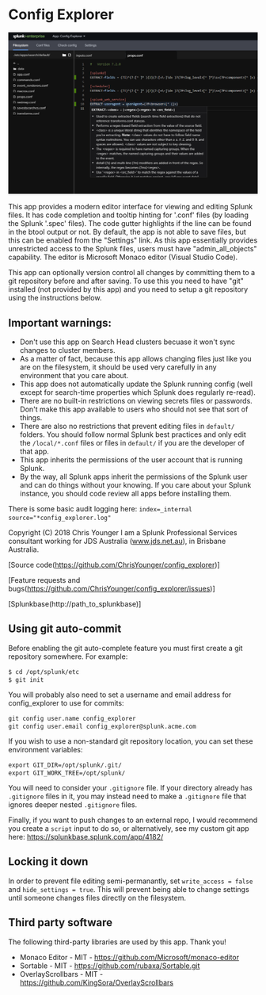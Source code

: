 # Config Explorer

![screenshot](README/screenshot1.png)

This app provides a modern editor interface for viewing and editing Splunk files. It has code completion and 
tooltip hinting for '.conf' files (by loading the Splunk '.spec' files). The code gutter highlights if the 
line can be found in the btool output or not.  By default, the app is not able to save files, but this can
be enabled from the "Settings" link. As this app essentially provides unrestricted access to the Splunk files, 
users must have "admin_all_objects" capability. The editor is Microsoft Monaco editor (Visual Studio Code).

This app can optionally version control all changes by committing them to a git repository before and after 
saving. To use this you need to have "git" installed (not provided by this app) and you need to setup a git 
repository using the instructions below.


## Important warnings:

* Don't use this app on Search Head clusters becuase it won't sync changes to cluster members. 
* As a matter of fact, because this app allows changing files just like you are on the filesystem, it should be 
used very carefully in any environment that you care about. 
* This app does not automatically update the Splunk running config (well except for search-time properties which
Splunk does regularly re-read).
* There are no built-in restrictions on viewing secrets files or passwords. Don't make this app available to 
users who should not see that sort of things.
* There are also no restrictions that prevent editing files in `default/` folders. You should follow normal Splunk 
best practices and only edit the `/local/*.conf` files or files in `default/` if you are the developer of that app.
* This app inherits the permissions of the user account that is running Splunk.
* By the way, all Splunk apps inherit the permissions of the Splunk user and can do things without your knowing. If 
you care about your Splunk instance, you should code review all apps before installing them.


There is some basic audit logging here: `index=_internal source="*config_explorer.log"`


Copyright (C) 2018 Chris Younger
I am a Splunk Professional Services consultant working for JDS Australia (www.jds.net.au), in Brisbane Australia. 


[Source code(https://github.com/ChrisYounger/config_explorer)] 

[Feature requests and bugs(https://github.com/ChrisYounger/config_explorer/issues)] 

[Splunkbase(http://path_to_splunkbase)]


  
## Using git auto-commit
Before enabling the git auto-complete feature you must first create a git repository somewhere. For example: 

```
$ cd /opt/splunk/etc
$ git init
```

You will probably also need to set a username and email address for config_explorer to use for commits:

```
git config user.name config_explorer
git config user.email config_explorer@splunk.acme.com
```

If you wish to use a non-standard git repository location, you can set these environment variables:

```
export GIT_DIR=/opt/splunk/.git/
export GIT_WORK_TREE=/opt/splunk/
```

You will need to consider your `.gitignore` file. If your directory already has `.gitignore` files in it, you 
may instead need to make a `.gitignore` file that ignores deeper nested `.gitignore` files.

Finally, if you want to push changes to an external repo, I would recommend you create a `script` input 
to do so, or alternatively, see my custom git app here: https://splunkbase.splunk.com/app/4182/


## Locking it down

In order to prevent file editing semi-permanantly, set `write_access = false`  and `hide_settings = true`.
This will prevent being able to change settings until someone changes files directly on the filesystem. 


## Third party software

The following third-party libraries are used by this app. Thank you!

* Monaco Editor - MIT - https://github.com/Microsoft/monaco-editor
* Sortable - MIT - https://github.com/rubaxa/Sortable.git
* OverlayScrollbars - MIT - https://github.com/KingSora/OverlayScrollbars
